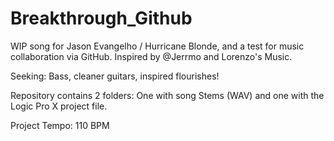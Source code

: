 # Breakthrough_Github

WIP song for Jason Evangelho / Hurricane Blonde, and a test for music collaboration via GitHub. Inspired by @Jerrmo and Lorenzo's Music.

Seeking: Bass, cleaner guitars, inspired flourishes! 

Repository contains 2 folders: One with song Stems (WAV) and one with the Logic Pro X project file.

Project Tempo: 110 BPM 
